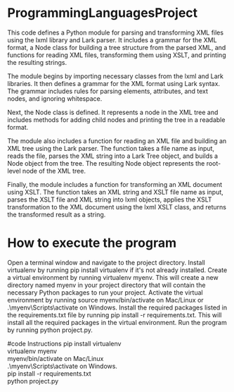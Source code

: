 # ProgrammingLanguagesProject
This code defines a Python module for parsing and transforming XML files using the lxml library and Lark parser. It includes a grammar for the XML format, a Node class for building a tree structure from the parsed XML, and functions for reading XML files, transforming them using XSLT, and printing the resulting strings.

The module begins by importing necessary classes from the lxml and Lark libraries. It then defines a grammar for the XML format using Lark syntax. The grammar includes rules for parsing elements, attributes, and text nodes, and ignoring whitespace.

Next, the Node class is defined. It represents a node in the XML tree and includes methods for adding child nodes and printing the tree in a readable format.

The module also includes a function for reading an XML file and building an XML tree using the Lark parser. The function takes a file name as input, reads the file, parses the XML string into a Lark Tree object, and builds a Node object from the tree. The resulting Node object represents the root-level node of the XML tree.

Finally, the module includes a function for transforming an XML document using XSLT. The function takes an XML string and XSLT file name as input, parses the XSLT file and XML string into lxml objects, applies the XSLT transformation to the XML document using the lxml XSLT class, and returns the transformed result as a string.

# How to execute the program
Open a terminal window and navigate to the project directory.
Install virtualenv by running pip install virtualenv if it's not already installed.
Create a virtual environment by running virtualenv myenv. This will create a new directory named myenv in your project directory that will contain the necessary Python packages to run your project.
Activate the virtual environment by running source myenv/bin/activate on Mac/Linux or .\myenv\Scripts\activate on Windows.
Install the required packages listed in the requirements.txt file by running pip install -r requirements.txt. This will install all the required packages in the virtual environment.
Run the program by running python project.py.

#code Instructions
pip install virtualenv <br />
virtualenv myenv <br />
myenv/bin/activate on Mac/Linux <br />
.\myenv\Scripts\activate on Windows. <br />
pip install -r requirements.txt <br />
python project.py <br />
